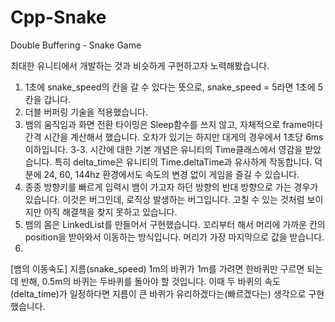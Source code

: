 # Cpp-Snake
Double Buffering - Snake Game

최대한 유니티에서 개발하는 것과 비슷하게 구현하고자 노력해봤습니다.


1. 1초에 snake_speed의 칸을 갈 수 있다는 뜻으로, snake_speed = 5라면 1초에 5칸을 갑니다.
2. 더블 버퍼링 기술을 적용했습니다.
3. 뱀의 움직임과 화면 전환 타이밍은 Sleep함수를 쓰지 않고, 자체적으로 frame마다 간격 시간을 계산해서 했습니다. 오차가 있기는 하지만 대게의 경우에서 1초당 6ms 이하입니다.
3-3. 시간에 대한 기본 개념은 유니티의 Time클래스에서 영감을 받았습니다. 특히 delta_time은 유니티의 Time.deltaTime과 유사하게 작동합니다. 덕분에 24, 60, 144hz 환경에서도 속도의 변경 없이 게임을 즐길 수 있습니다.
4. 종종 방향키를 빠르게 입력시 뱀이 가고자 하던 방향의 반대 방향으로 가는 경우가 있습니다. 이것은 버그인데, 로직상 발생하는 버그입니다. 고칠 수 있는 것처럼 보이지만 아직 해결책을 찾지 못하고 있습니다.
5. 뱀의 몸은 LinkedList를 만들어서 구현했습니다. 꼬리부터 해서 머리에 가까운 칸의 position을 받아와서 이동하는 방식입니다. 머리가 가장 마지막으로 값을 받습니다.
6. 

[뱀의 이동속도] 지름(snake_speed) 1m의 바퀴가 1m를 가려면 한바퀴만 구르면 되는데 반해, 0.5m의 바퀴는 두바퀴를 돌아야 할 것입니다. 이때 두 바퀴의 속도(delta_time)가 일정하다면 지름이 큰 바퀴가 유리하겠다는(빠르겠다는) 생각으로 구현했습니다. 
